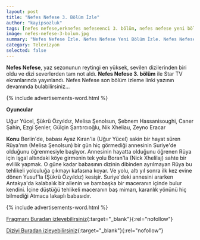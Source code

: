 ```yaml
---
layout: post
title: "Nefes Nefese 3. Bölüm İzle"
author: "kayipsozluk"
tags: [nefes nefese,erknefes nefeseenci 3. bölüm, nefes nefese yeni bölüm]
image: nefes-nefese-3-bolum.jpg
summary: "Nefes Nefese İzle. Nefes Nefese Yeni Bölüm İzle. Nefes Nefese Son Bölüm İzle. Nefes Nefese 3. Bölüm İzle"
category: Televizyon
selected: false  
---
```


**Nefes Nefese**, yaz sezonunun reytingi en yüksek, sevilen dizilerinden biri oldu ve dizi severlerden tam not aldı. **Nefes Nefese 3. bölüm** ile Star TV ekranlarında yayınlandı. Nefes Nefese son bölüm izleme linki yazının devamında bulabilirsiniz...

{% include advertisements-word.html %}

**Oyuncular**

Uğur Yücel, Şükrü Özyıldız, Melisa Şenolsun, Şebnem Hassanisoughi, Caner Şahin, Ezgi Şenler, Gülçin Şantırcıoğlu, Nik Xheliau, Zeyno Eracar

**Konu**
Berlin'de, babası Ayaz Kıran'la (Uğur Yücel) sakin bir hayat süren Rüya'nın (Melisa Şenolsun) bir gün hiç görmediği annesinin Suriye'de olduğunu öğrenmesiyle başlıyor. Annesinin hayatta olduğunu öğrenen Rüya için işgal altındaki köye girmenin tek yolu Boran'la (Nick Xhelilaj) sahte bir evlilik yapmak. O güne kadar babasının dizinin dibinden ayrılmayan Rüya bu tehlikeli yolculuğa çıkmayı kafasına koyar. Ve yolu, altı yıl sonra ilk kez evine dönen Yusuf'la (Şükrü Özyıldız) kesişir. Suriye'deki annesini ararken Antakya'da kalabalık bir ailenin ve bambaşka bir maceranın içinde bulur kendini. İçine düştüğü tehlikeli maceranın baş mimarı, karanlık yönünü hiç bilmediği Atmaca lakaplı babasıdır.

{% include advertisements-word.html %}


[Fragmanı Buradan izleyebilirsiniz](https://www.startv.com.tr/dizi/nefes-nefese/fragmanlar/3-bolum-fragmani){:target="_blank"}{:rel="nofollow"}

[Diziyi Buradan izleyebilirsiniz](https://www.startv.com.tr/dizi/nefes-nefese/bolumler/3-bolum){:target="_blank"}{:rel="nofollow"}


